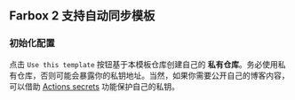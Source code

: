 ## Farbox 2 支持自动同步模板

### 初始化配置

点击 `Use this template` 按钮基于本模板仓库创建自己的 **私有仓库**。务必使用私有仓库，否则可能会暴露你的私钥地址。当然，如果你需要公开自己的博客内容，可以借助 [Actions secrets](/settings/secrets/actions) 功能保护自己的私钥。




